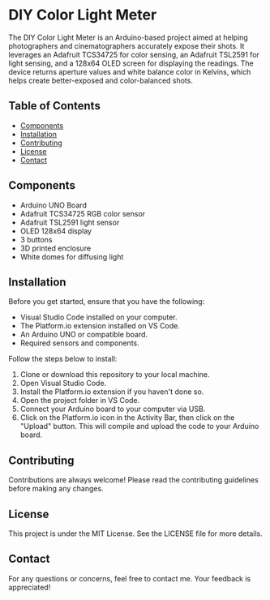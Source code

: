 # DIY Color Light Meter

The DIY Color Light Meter is an Arduino-based project aimed at helping photographers and cinematographers accurately expose their shots. It leverages an Adafruit TCS34725 for color sensing, an Adafruit TSL2591 for light sensing, and a 128x64 OLED screen for displaying the readings. The device returns aperture values and white balance color in Kelvins, which helps create better-exposed and color-balanced shots.

## Table of Contents

- [Components](#components)
- [Installation](#installation)
- [Contributing](#contributing)
- [License](#license)
- [Contact](#contact)

## Components

- Arduino UNO Board
- Adafruit TCS34725 RGB color sensor
- Adafruit TSL2591 light sensor
- OLED 128x64 display
- 3 buttons
- 3D printed enclosure
- White domes for diffusing light

## Installation

Before you get started, ensure that you have the following:

- Visual Studio Code installed on your computer.
- The Platform.io extension installed on VS Code.
- An Arduino UNO or compatible board.
- Required sensors and components.

Follow the steps below to install:

1. Clone or download this repository to your local machine.
2. Open Visual Studio Code.
3. Install the Platform.io extension if you haven't done so.
4. Open the project folder in VS Code.
5. Connect your Arduino board to your computer via USB.
6. Click on the Platform.io icon in the Activity Bar, then click on the "Upload" button. This will compile and upload the code to your Arduino board.

## Contributing

Contributions are always welcome! Please read the contributing guidelines before making any changes.

## License

This project is under the MIT License. See the LICENSE file for more details.

## Contact

For any questions or concerns, feel free to contact me. Your feedback is appreciated!
